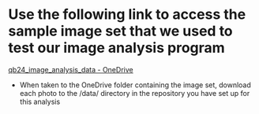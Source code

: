 
# Use the following link to access the sample image set that we used to test our image analysis program #


[qb24_image_analysis_data - OneDrive](https://livejohnshopkins-my.sharepoint.com/:f:/g/personal/dlenchn1_jh_edu/EtFGokTeQhRDnZJMjT498swBVm1Le_HVIATRNy5K1_K4Dw?e=wtEsK6)


- When taken to the OneDrive folder containing the image set, download each photo to the /data/ directory in the repository you have set up for this analysis